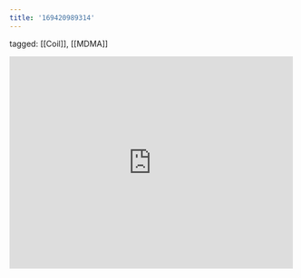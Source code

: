 ```yaml
---
title: '169420989314'
---
```

tagged: [[Coil]], [[MDMA]]
<iframe allow="accelerometer; autoplay; clipboard-write; encrypted-media; gyroscope; picture-in-picture" allowfullscreen="" frameborder="0" height="375" id="youtube_iframe" src="https://www.youtube.com/embed/JiXxpTyrSGI?feature=oembed&amp;enablejsapi=1&amp;origin=https://safe.txmblr.com&amp;wmode=opaque" width="500"></iframe>